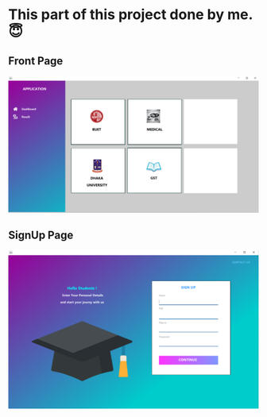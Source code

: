 # This part of this project done by me.😇 

## Front Page  

![](Screenshot/frontPage.png)


## SignUp Page

![](Screenshot/signupPage.png)
